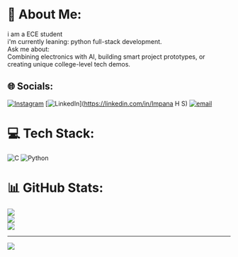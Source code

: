 # 💫 About Me:
i am a ECE student<br>i'm currently leaning: python full-stack development.<br>Ask me about:<br>Combining electronics with AI, building smart project prototypes, or creating unique college-level tech demos.


## 🌐 Socials:
[![Instagram](https://img.shields.io/badge/Instagram-%23E4405F.svg?logo=Instagram&logoColor=white)](https://instagram.com/__impanaa) [![LinkedIn](https://img.shields.io/badge/LinkedIn-%230077B5.svg?logo=linkedin&logoColor=white)](https://linkedin.com/in/Impana H S) [![email](https://img.shields.io/badge/Email-D14836?logo=gmail&logoColor=white)](mailto:impana05.hs@gmail.com) 

# 💻 Tech Stack:
![C](https://img.shields.io/badge/c-%2300599C.svg?style=for-the-badge&logo=c&logoColor=white) ![Python](https://img.shields.io/badge/python-3670A0?style=for-the-badge&logo=python&logoColor=ffdd54)
# 📊 GitHub Stats:
![](https://github-readme-stats.vercel.app/api?username=impana-hs&theme=dark&hide_border=false&include_all_commits=true&count_private=true)<br/>
![](https://nirzak-streak-stats.vercel.app/?user=impana-hs&theme=dark&hide_border=false)<br/>
![](https://github-readme-stats.vercel.app/api/top-langs/?username=impana-hs&theme=dark&hide_border=false&include_all_commits=true&count_private=true&layout=compact)

---
[![](https://visitcount.itsvg.in/api?id=impana-hs&icon=0&color=0)](https://visitcount.itsvg.in)

<!-- Proudly created with GPRM ( https://gprm.itsvg.in ) -->
